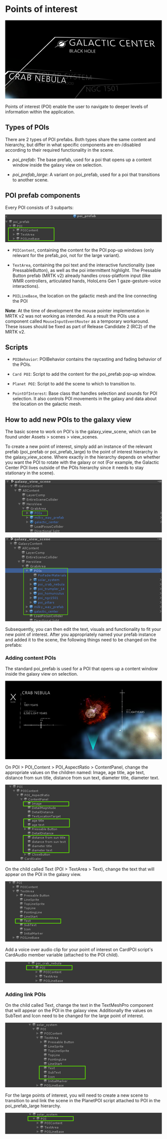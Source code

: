# Points of interest

![Points of interest](Images/ge_app_poi.png)

Points of interest (POI) enable the user to navigate to deeper levels of information within the application.

## Types of POIs

There are 2 types of POI prefabs. Both types share the same content and hierarchy, but differ in what specific components are en-/disabled according to their required functionality in the scene.

- *poi_prefab*: The base prefab, used for a poi that opens up a content window inside the galaxy view on selection.

- *poi_prefab_large*: A variant on poi_prefab, used for a poi that transitions to another scene.

## POI prefab components

Every POI consists of 3 subparts:

![POI prefab subparts](Images/ge_poi_subparts.png)

- `POIContent`, containing the content for the POI pop-up windows (only relevant for the prefab_poi, not for the large variant).

- `TextArea`, containing the poi text and the interactive functionality (see PressableButton), as well as the poi intermittent highlight. The Pressable Button prefab (MRTK v2) already handles cross-platform input (like WMR controllers, articulated hands, HoloLens Gen 1 gaze-gesture-voice interactions).

- `POILineBase`, the location on the galactic mesh and the line connecting the POI

**Note**: At the time of development the mouse pointer implementation in MRTK v2 was not working as intended. As a result the POIs use a component called `MouseInputEventRouter` as a temporary workaround.  These issues should be fixed as part of Release Candidate 2 (RC2) of the MRTK v2.

## Scripts

- `POIBehavior`: POIBehavior contains the raycasting and fading behavior of the POIs.

- `Card POI`: Script to add the content for the poi_prefab pop-up window.

- `Planet POI`: Script to add the scene to which to transition to.

- `PointOfInterest`: Base class that handles selection and sounds for POI selection. It also controls POI movements in the galaxy and data about the location on the galactic mesh.

## How to add new POIs to the galaxy view

The basic scene to work on POI's is the galaxy_view_scene, which can be found under Assets > scenes > view_scenes.

To create a new point of interest, simply add an instance of the relevant prefab (poi_prefab or poi_prefab_large) to the point of interest hierarchy in the galaxy_view_scene. Where exactly in the hierarchy depends on whether you want the POI to rotate with the galaxy or not (For example, the Galactic Center POI lives outside of the POIs hierarchy since it needs to stay stationary in the scene).

![Adding new POIs to the galaxy view](Images/ge_poi_adding_1.png)

![Adding new POIs to the galaxy view](Images/ge_poi_adding_2.png)

Subsequently, you can then edit the text, visuals and functionality to fit your new point of interest.
After you appropriately named your prefab instance and added it to the scene, the following things need to be changed on the prefabs:

### Adding content POIs

The standard poi_prefab is used for a POI that opens up a content window inside the galaxy view on selection.

![](Images/ge_app_poi_card.png)	

On POI > POI_Content > POI_AspectRatio > ContentPanel, change the appropriate values on the children named: Image, age title, age text, distance from sun title, distance from sun text, diameter title, diameter text.

![](Images/ge_poi_adding_prefab_1.png)	
	
On the child called Text (POI > TextArea > Text), change the text that will appear on the POI in the galaxy view.
	
![](Images/ge_poi_adding_prefab_2.png)	
	
Add a voice over audio clip for your point of interest on CardPOI script's CardAudio member variable (attached to the POI child).

![](Images/ge_poi_adding_prefab_3.png)	

### Adding link POIs

On the child called Text, change the text in the TextMeshPro component that will appear on the POI in the galaxy view. Additionally the values on SubText and Icon need to be changed for the large point of interest.
	
![](Images/ge_poi_adding_prefab_large_1.png)	

For the large points of interest, you will need to create a new scene to transition to and link the scene in the PlanetPOI script attached to POI in the poi_prefab_large hierarchy.

![](Images/ge_poi_adding_prefab_large_2.png)
	

